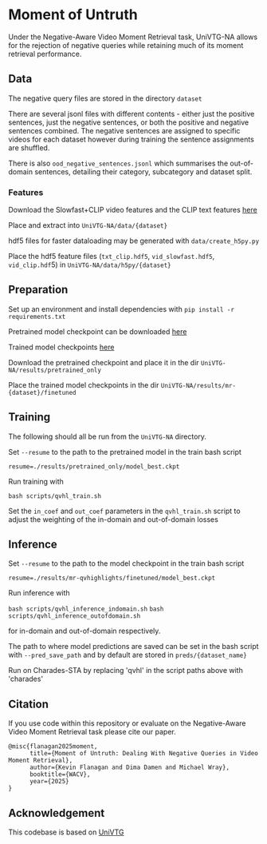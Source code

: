 # Moment of Untruth

Under the Negative-Aware Video Moment Retrieval task, UniVTG-NA allows for the rejection of negative queries while retaining much of its moment retrieval performance. 

## Data

The negative query files are stored in the directory `dataset`

There are several jsonl files with different contents - either just the positive sentences, just the negative sentences, or both the positive and negative sentences combined. The negative sentences are assigned to specific videos for each dataset however during training the sentence assignments are shuffled.

There is also `ood_negative_sentences.jsonl` which summarises the out-of-domain sentences, detailing their category, subcategory and dataset split.

### Features

Download the Slowfast+CLIP video features and the CLIP text features [here](https://drive.google.com/drive/folders/11EWYhff_6y9f-EWv8brI7Pp-bYwZaOD7?usp=sharing)

Place and extract into `UniVTG-NA/data/{dataset}`

hdf5 files for faster dataloading may be generated with `data/create_h5py.py`

Place the hdf5 feature files (`txt_clip.hdf5`, `vid_slowfast.hdf5`, `vid_clip.hdf`5) in `UniVTG-NA/data/h5py/{dataset}`

## Preparation

Set up an environment and install dependencies with `pip install -r requirements.txt`

Pretrained model checkpoint can be downloaded [here](https://drive.google.com/drive/folders/1eWpuTTBRaMoV4UsEteQHAf5t4dU7uwrl)

Trained model checkpoints [here](https://drive.google.com/drive/folders/1aH6mXYrGwBuJeHbAtM8j9cHxi8W3T08j?usp=sharing)

Download the pretrained checkpoint and place it in the dir `UniVTG-NA/results/pretrained_only`

Place the trained model checkpoints in the dir `UniVTG-NA/results/mr-{dataset}/finetuned`

## Training

The following should all be run from the `UniVTG-NA` directory.

Set `--resume` to the path to the pretrained model in the train bash script

`resume=./results/pretrained_only/model_best.ckpt`

Run training with

`bash scripts/qvhl_train.sh`

Set the `in_coef` and `out_coef` parameters in the `qvhl_train.sh` script to adjust the weighting of the in-domain and out-of-domain losses

## Inference

Set `--resume` to the path to the model checkpoint in the train bash script

`resume=./results/mr-qvhighlights/finetuned/model_best.ckpt`

Run inference with

`bash scripts/qvhl_inference_indomain.sh`
`bash scripts/qvhl_inference_outofdomain.sh`

for in-domain and out-of-domain respectively.

The path to where model predictions are saved can be set in the bash script with `--pred_save_path` and by default are stored in `preds/{dataset_name}`

Run on Charades-STA by replacing 'qvhl' in the script paths above with 'charades'

## Citation

If you use code within this repository or evaluate on the Negative-Aware Video Moment Retrieval task please cite our paper.

```
@misc{flanagan2025moment,
      title={Moment of Untruth: Dealing With Negative Queries in Video Moment Retrieval}, 
      author={Kevin Flanagan and Dima Damen and Michael Wray},
      booktitle={WACV},
      year={2025}
}
```

## Acknowledgement

This codebase is based on [UniVTG](https://github.com/showlab/UniVTG)
